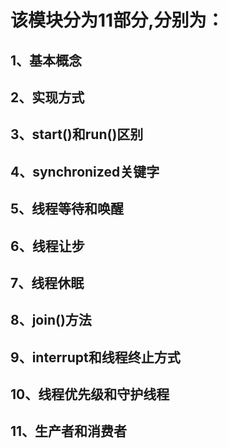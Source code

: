 # 该模块分为11部分,分别为：
## 1、基本概念
## 2、实现方式
## 3、start()和run()区别
## 4、synchronized关键字
## 5、线程等待和唤醒
## 6、线程让步
## 7、线程休眠
## 8、join()方法
## 9、interrupt和线程终止方式
## 10、线程优先级和守护线程
## 11、生产者和消费者
